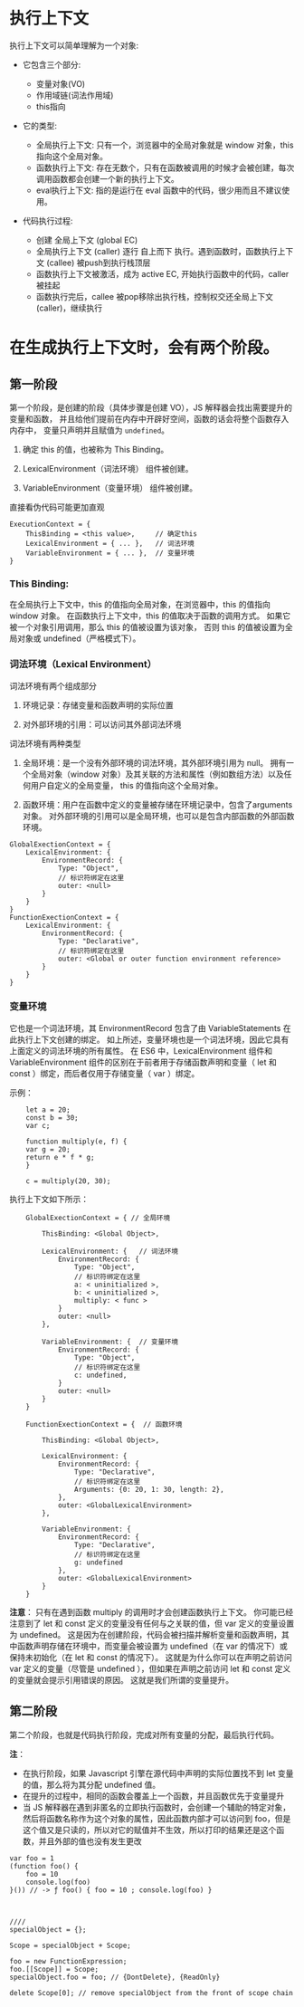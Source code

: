 #   执行上下文
执行上下文可以简单理解为一个对象:


-   它包含三个部分:

    -   变量对象(VO)
    -   作用域链(词法作用域)
    -   this指向

-   它的类型:

    -   全局执行上下文: 只有一个，浏览器中的全局对象就是 window 对象，this 指向这个全局对象。
    -   函数执行上下文: 存在无数个，只有在函数被调用的时候才会被创建，每次调用函数都会创建一个新的执行上下文。
    -   eval执行上下文: 指的是运行在 eval 函数中的代码，很少用而且不建议使用。

-   代码执行过程:

    -   创建 全局上下文 (global EC)
    -   全局执行上下文 (caller) 逐行 自上而下 执行。遇到函数时，函数执行上下文 (callee) 被push到执行栈顶层
    -   函数执行上下文被激活，成为 active EC, 开始执行函数中的代码，caller 被挂起
    -   函数执行完后，callee 被pop移除出执行栈，控制权交还全局上下文 (caller)，继续执行

#   在生成执行上下文时，会有两个阶段。

##  第一阶段
第一个阶段，是创建的阶段（具体步骤是创建 VO），JS 解释器会找出需要提升的变量和函数，
并且给他们提前在内存中开辟好空间，函数的话会将整个函数存入内存中，
变量只声明并且赋值为 `undefined`。
1.  确定 this 的值，也被称为 This Binding。

2.  LexicalEnvironment（词法环境） 组件被创建。

3.  VariableEnvironment（变量环境） 组件被创建。

直接看伪代码可能更加直观

```
ExecutionContext = {  
    ThisBinding = <this value>,     // 确定this 
    LexicalEnvironment = { ... },   // 词法环境
    VariableEnvironment = { ... },  // 变量环境
}
```
### This Binding:

在全局执行上下文中，this 的值指向全局对象，在浏览器中，this 的值指向 window 对象。
在函数执行上下文中，this 的值取决于函数的调用方式。
如果它被一个对象引用调用，那么 this 的值被设置为该对象，
否则 this 的值被设置为全局对象或 undefined（严格模式下）。
        
###  词法环境（Lexical Environment）

词法环境有两个组成部分

1.  环境记录：存储变量和函数声明的实际位置

2.  对外部环境的引用：可以访问其外部词法环境

词法环境有两种类型

1.  全局环境：是一个没有外部环境的词法环境，其外部环境引用为 null。
    拥有一个全局对象（window 对象）及其关联的方法和属性（例如数组方法）以及任何用户自定义的全局变量，
    this 的值指向这个全局对象。

2.  函数环境：用户在函数中定义的变量被存储在环境记录中，包含了arguments 对象。
    对外部环境的引用可以是全局环境，也可以是包含内部函数的外部函数环境。

```
GlobalExectionContext = {  
    LexicalEnvironment: {  
        EnvironmentRecord: {  
            Type: "Object",  
            // 标识符绑定在这里 
            outer: <null>  
        }  
    }
}
FunctionExectionContext = {  
    LexicalEnvironment: {  
        EnvironmentRecord: {  
            Type: "Declarative",  
            // 标识符绑定在这里 
            outer: <Global or outer function environment reference>  
        }  
    }
}
```
### 变量环境

它也是一个词法环境，其 EnvironmentRecord 包含了由  VariableStatements 在此执行上下文创建的绑定。
如上所述，变量环境也是一个词法环境，因此它具有上面定义的词法环境的所有属性。
在 ES6 中，LexicalEnvironment 组件和 VariableEnvironment 组件的区别在于前者用于存储函数声明和变量（ let 和 const ）绑定，而后者仅用于存储变量（ var ）绑定。

示例：
```
    let a = 20;  
    const b = 30;  
    var c;

    function multiply(e, f) {  
    var g = 20;  
    return e * f * g;  
    }

    c = multiply(20, 30);

```
执行上下文如下所示：
```
    GlobalExectionContext = { // 全局环境

        ThisBinding: <Global Object>,

        LexicalEnvironment: {   // 词法环境
            EnvironmentRecord: {  
                Type: "Object",  
                // 标识符绑定在这里  
                a: < uninitialized >,  
                b: < uninitialized >,  
                multiply: < func >  
            }  
            outer: <null>  
        },

        VariableEnvironment: {  // 变量环境
            EnvironmentRecord: {  
                Type: "Object",  
                // 标识符绑定在这里  
                c: undefined,  
            }  
            outer: <null>  
        }  
    }

    FunctionExectionContext = {  // 函数环境
        
        ThisBinding: <Global Object>,

        LexicalEnvironment: {  
            EnvironmentRecord: {  
                Type: "Declarative",  
                // 标识符绑定在这里  
                Arguments: {0: 20, 1: 30, length: 2},  
            },  
            outer: <GlobalLexicalEnvironment>  
        },

        VariableEnvironment: {  
            EnvironmentRecord: {  
                Type: "Declarative",  
                // 标识符绑定在这里  
                g: undefined  
            },  
            outer: <GlobalLexicalEnvironment>  
        }  
    }

```
**注意**： 只有在遇到函数 multiply 的调用时才会创建函数执行上下文。
你可能已经注意到了 let 和 const 定义的变量没有任何与之关联的值，但 var 定义的变量设置为 undefined。
这是因为在创建阶段，代码会被扫描并解析变量和函数声明，其中函数声明存储在环境中，而变量会被设置为 undefined（在 var 的情况下）或保持未初始化（在 let 和 const 的情况下）。
这就是为什么你可以在声明之前访问 var 定义的变量（尽管是 undefined ），但如果在声明之前访问 let 和 const 定义的变量就会提示引用错误的原因。
这就是我们所谓的变量提升。

##  第二阶段

第二个阶段，也就是代码执行阶段，完成对所有变量的分配，最后执行代码。

**注**： 
-   在执行阶段，如果 Javascript 引擎在源代码中声明的实际位置找不到 let 变量的值，那么将为其分配 undefined 值。
-   在提升的过程中，相同的函数会覆盖上一个函数，并且函数优先于变量提升
-   当 JS 解释器在遇到非匿名的立即执行函数时，会创建一个辅助的特定对象，然后将函数名称作为这个对象的属性，因此函数内部才可以访问到 foo，但是这个值又是只读的，所以对它的赋值并不生效，所以打印的结果还是这个函数，并且外部的值也没有发生更改
```
var foo = 1
(function foo() {
    foo = 10
    console.log(foo)
}()) // -> ƒ foo() { foo = 10 ; console.log(foo) }



////
specialObject = {};

Scope = specialObject + Scope;

foo = new FunctionExpression;
foo.[[Scope]] = Scope;
specialObject.foo = foo; // {DontDelete}, {ReadOnly}

delete Scope[0]; // remove specialObject from the front of scope chain
```
